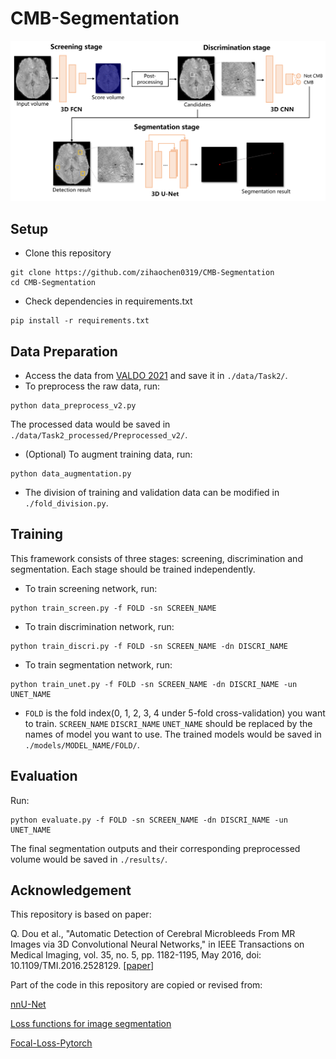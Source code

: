 # CMB-Segmentation
![Framework](./figure/framework_overall.png)

## Setup
* Clone this repository
```
git clone https://github.com/zihaochen0319/CMB-Segmentation
cd CMB-Segmentation
```
* Check dependencies in requirements.txt
```
pip install -r requirements.txt
```

## Data Preparation
* Access the data from [VALDO 2021](https://valdo.grand-challenge.org/Description/) and save it in ```./data/Task2/```.
* To preprocess the raw data, run:
```
python data_preprocess_v2.py
```
The processed data would be saved in ```./data/Task2_processed/Preprocessed_v2/```.
* (Optional) To augment training data, run:
```
python data_augmentation.py
```
* The division of training and validation data can be modified in ```./fold_division.py```.

## Training
This framework consists of three stages: screening, discrimination and segmentation. Each stage should be trained independently.
* To train screening network, run:
```
python train_screen.py -f FOLD -sn SCREEN_NAME
```
* To train discrimination network, run:
```
python train_discri.py -f FOLD -sn SCREEN_NAME -dn DISCRI_NAME
```
* To train segmentation network, run:
```
python train_unet.py -f FOLD -sn SCREEN_NAME -dn DISCRI_NAME -un UNET_NAME
```
* ```FOLD``` is the fold index(0, 1, 2, 3, 4 under 5-fold cross-validation) you want to train. ```SCREEN_NAME``` ```DISCRI_NAME``` ```UNET_NAME``` should be replaced by the names of model you want to use. The trained models would be saved in ```./models/MODEL_NAME/FOLD/```.

## Evaluation
Run:
```
python evaluate.py -f FOLD -sn SCREEN_NAME -dn DISCRI_NAME -un UNET_NAME
```
The final segmentation outputs and their corresponding preprocessed volume would be saved in ```./results/```.

## Acknowledgement
This repository is based on paper:

Q. Dou et al., "Automatic Detection of Cerebral Microbleeds From MR Images via 3D Convolutional Neural Networks," in IEEE Transactions on Medical Imaging, vol. 35, no. 5, pp. 1182-1195, May 2016, doi: 10.1109/TMI.2016.2528129. \[[paper](https://ieeexplore.ieee.org/abstract/document/7403984)\]


Part of the code in this repository are copied or revised from:

[nnU-Net](https://github.com/MIC-DKFZ/nnUNet)

[Loss functions for image segmentation](https://github.com/JunMa11/SegLoss)

[Focal-Loss-Pytorch](https://github.com/yatengLG/Focal-Loss-Pytorch)
